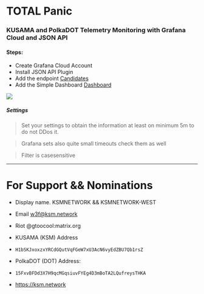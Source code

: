 # TOTAL Panic #

### KUSAMA and PolkaDOT Telemetry Monitoring with Grafana Cloud and JSON API ###

#### Steps: ####
* Create Grafana Cloud Account
* Install JSON API Plugin
* Add the endpoint [Candidates](https://kusama.w3f.community/candidates)
* Add the Simple Dashboard [Dashboard](https://grafana.com/grafana/dashboards/14921)

![](https://grafana.com/api/dashboards/14921/images/10946/image)

##### Settings #####
> Set your settings to obtain the information at least on minimum 5m to do not DDos it.

> Grafana sets also quite small timeouts check them as well 

> Filter is casesensitive 


---
# For Support && Nominations #
* Display name. KSMNETWORK && KSMNETWORK-WEST 
* Email w3f@ksm.network
* Riot @gtoocool:matrix.org

* KUSAMA (KSM) Address
* ```H1bSKJxoxzxYRCdGQutVqFGeW7xU3AcN6vyEdZBU7Qb1rsZ```

* PolkaDOT (DOT) Address:
* ```15FxvBFDd3X7H9qcMGqsiuvFYEg4D3mBoTA2LQufreysTHKA```

* https://ksm.network

